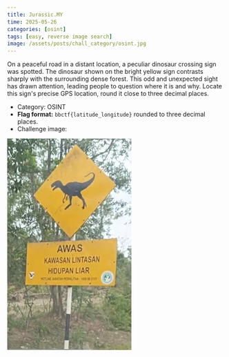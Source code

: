 ```yaml
---
title: Jurassic.MY
time: 2025-05-26
categories: [osint]
tags: [easy, reverse image search]
image: /assets/posts/chall_category/osint.jpg
---
```


On a peaceful road in a distant location, a peculiar dinosaur crossing sign was spotted. The dinosaur shown on the bright yellow sign contrasts sharply with the surrounding dense forest. This odd and unexpected sight has drawn attention, leading people to question where it is and why. Locate this sign's precise GPS location, round it close to three decimal places.

- Category: OSINT 
- **Flag format:** `bbctf{latitude_longitude}` rounded to three decimal places.
- Challenge image:

![velociraptor.png](/union-depository/osint/jurassic.my/velociraptor.png)


